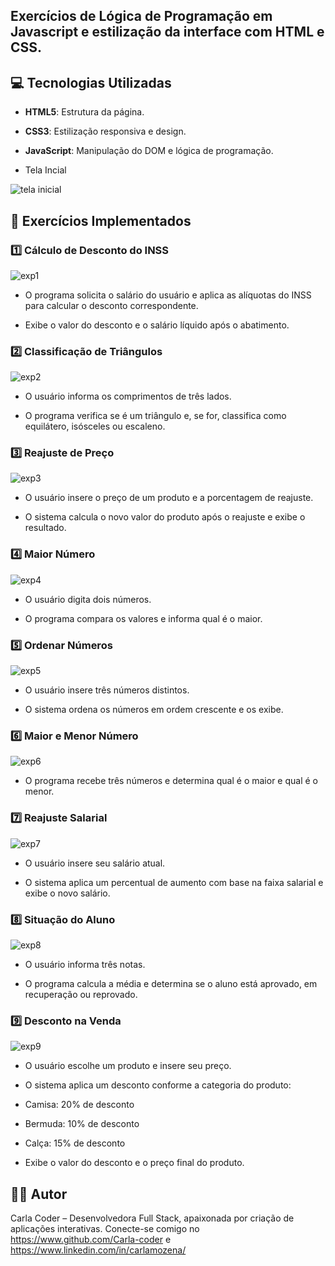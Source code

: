 
## Exercícios de Lógica de Programação em Javascript e estilização da interface com HTML e CSS.

## 💻 Tecnologias Utilizadas

- **HTML5**: Estrutura da página.

- **CSS3**: Estilização responsiva e design.

- **JavaScript**: Manipulação do DOM e lógica de programação.

- Tela Incial

![tela inicial](https://github.com/user-attachments/assets/6ce9f8c8-0916-4548-bdca-08b6166e51f6)

## 📝 Exercícios Implementados

### 1️⃣ Cálculo de Desconto do INSS

![exp1](https://github.com/user-attachments/assets/633b253f-0df6-42f2-9dd5-9eaaed1a93e3)

- O programa solicita o salário do usuário e aplica as alíquotas do INSS para calcular o desconto correspondente.

- Exibe o valor do desconto e o salário líquido após o abatimento.

### 2️⃣ Classificação de Triângulos

![exp2](https://github.com/user-attachments/assets/68746df5-313a-4780-a736-660c215e8016)

- O usuário informa os comprimentos de três lados.

- O programa verifica se é um triângulo e, se for, classifica como equilátero, isósceles ou escaleno.

### 3️⃣ Reajuste de Preço

![exp3](https://github.com/user-attachments/assets/8df38067-f261-4b82-9011-a13fbcf90862)

- O usuário insere o preço de um produto e a porcentagem de reajuste.

- O sistema calcula o novo valor do produto após o reajuste e exibe o resultado.

### 4️⃣ Maior Número

![exp4](https://github.com/user-attachments/assets/1f07ae48-c78e-4105-af4d-ab90e3fdf7fe)

- O usuário digita dois números.

- O programa compara os valores e informa qual é o maior.

### 5️⃣ Ordenar Números

![exp5](https://github.com/user-attachments/assets/899bedf3-3749-42e8-8292-08aceca10c74)

- O usuário insere três números distintos.

- O sistema ordena os números em ordem crescente e os exibe.

### 6️⃣ Maior e Menor Número

![exp6](https://github.com/user-attachments/assets/596aecf6-9e41-4636-85d1-89ca810f4626)

- O programa recebe três números e determina qual é o maior e qual é o menor.

### 7️⃣ Reajuste Salarial

![exp7](https://github.com/user-attachments/assets/d59fe0bb-c2b8-45e0-a9cf-948c9d9bfef8)

- O usuário insere seu salário atual.

- O sistema aplica um percentual de aumento com base na faixa salarial e exibe o novo salário.

### 8️⃣ Situação do Aluno

![exp8](https://github.com/user-attachments/assets/1677ca27-4e57-4fcc-b0ff-0767e4a79b9f)

- O usuário informa três notas.

- O programa calcula a média e determina se o aluno está aprovado, em recuperação ou reprovado.

### 9️⃣ Desconto na Venda 

![exp9](https://github.com/user-attachments/assets/b8070cea-17af-4686-bcaa-c570d2fa0ce2)

- O usuário escolhe um produto e insere seu preço.

- O sistema aplica um desconto conforme a categoria do produto:

- Camisa: 20% de desconto

- Bermuda: 10% de desconto

- Calça: 15% de desconto

- Exibe o valor do desconto e o preço final do produto.

## 👩‍💻 Autor

Carla Coder – Desenvolvedora Full Stack, apaixonada por criação de aplicações interativas. Conecte-se comigo no https://www.github.com/Carla-coder e https://www.linkedin.com/in/carlamozena/
